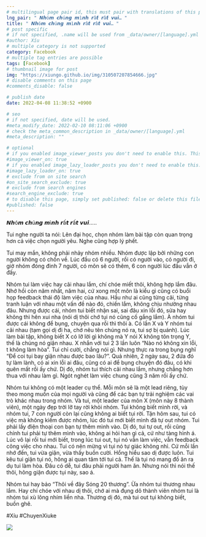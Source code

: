 ```yaml
---
# multilingual page pair id, this must pair with translations of this page. (This name must be unique)
lng_pair: " 𝙉𝙝ó𝙢 𝙘𝙝ú𝙣𝙜 𝙢ì𝙣𝙝 𝙧ấ𝙩 𝙧ấ𝙩 𝙫𝙪𝙞… "
title: " 𝙉𝙝ó𝙢 𝙘𝙝ú𝙣𝙜 𝙢ì𝙣𝙝 𝙧ấ𝙩 𝙧ấ𝙩 𝙫𝙪𝙞… "
# post specific
# if not specified, .name will be used from _data/owner/[language].yml
#author: Xíu
# multiple category is not supported
category: Facebook
# multiple tag entries are possible
tags: [Facebook]
# thumbnail image for post
img: "https://xiungo.github.io/img/310507207854666.jpg"
# disable comments on this page
#comments_disable: false

# publish date
date: 2022-04-08 11:38:52 +0900

# seo
# if not specified, date will be used.
#meta_modify_date: 2022-02-10 08:11:06 +0900
# check the meta_common_description in _data/owner/[language].yml
#meta_description: ""

# optional
# if you enabled image_viewer_posts you don't need to enable this. This is only if image_viewer_posts = false
#image_viewer_on: true
# if you enabled image_lazy_loader_posts you don't need to enable this. This is only if image_lazy_loader_posts = false
#image_lazy_loader_on: true
# exclude from on site search
#on_site_search_exclude: true
# exclude from search engines
#search_engine_exclude: true
# to disable this page, simply set published: false or delete this file
#published: false
---
```


<!-- outline-start -->

𝙉𝙝ó𝙢 𝙘𝙝ú𝙣𝙜 𝙢ì𝙣𝙝 𝙧ấ𝙩 𝙧ấ𝙩 𝙫𝙪𝙞…..

Tui nghe người ta nói: Lên đại học, chọn nhóm làm bài tập còn quan trọng hơn cả việc chọn người yêu. Nghe cũng hợp lý phết.

Tui may mắn, không phải nhảy nhóm nhiều. Nhóm được lập bởi những con người không có chốn về. Lúc đầu có 6 người, rồi có người vào, có người đi, giờ nhóm đóng đinh 7 người, có môn sẽ có thêm, 6 con người lúc đầu vẫn ở đấy.

Nhóm tui làm việc hay cãi nhau lắm, chí chóe miết thôi, không hợp lắm đâu. Nhớ hồi còn năm nhất, năm hai, cứ xong một môn là kiểu gì cũng có buổi họp feedback thái độ làm việc của nhau. Hầu như ai cũng từng cãi, từng tranh luận với nhau một vấn đề nào đó, chiến lắm, không chịu nhường nhau đâu. Nhưng được cái, nhóm tui biết nhận sai, sai đâu xin lỗi đó, sửa hay không thì hên xui nha (nói dị thôi chớ tụi nó cũng cố gắng lắm). À nhóm tui được cái không để bụng, chuyện qua rồi thì thôi à. Có lần X và Y nhóm tui cãi nhau (tạm gọi dị đi ha, chớ nêu tên chúng nó ra, tui sợ bị quánh). Lúc làm bài tập, không biết X có lỡ lời gì không mà Y nói X không tôn trọng Y, thế là chúng nó giận nhau. X nhắn với tui 2 3 lần luôn “Nào nó không xin lỗi, t không làm hòa”. Tui chỉ cười, chẳng nói gì. Nhưng thực ra trong bụng nghĩ “Để coi tụi bay giận nhau được bao lâu?”. Quả nhiên, 2 ngày sau, 2 đứa đó tự làm lành, có ai xin lỗi ai đâu, cũng có ai để bụng chuyện đó đâu, có khi quên mất rồi ấy chứ. Dị đó, nhóm tui thích cãi nhau lắm, nhưng chẳng hơn thua với nhau làm gì. Ngót nghét làm việc chung cũng 3 năm rồi ấy chứ.

Nhóm tui không có một leader cụ thể. Mỗi môn sẽ là một lead riêng, tùy theo mong muốn của mọi người và cũng để các bạn tự trải nghiệm các vai trò khác nhau trong nhóm. Và tui, một leader của môn X (môn này 8 thành viên), một ngày đẹp trời lỡ tay rời khỏi nhóm. Tui không biết mình rời, và nhóm tui, 7 con người còn lại cũng không ai biết tui rời. Tận hôm sau, tui có việc mà không kiếm được nhóm, lúc đó tui mới biết mình đã tự out nhóm. Tui phải lấy điện thoại con bạn tự thêm mình vào. Dị đó, tui tự out, rồi cũng chính tui phải tự thêm mình vào, không ai hỏi han gì cả, cứ như tàng hình á. Lúc vô lại rồi tui mới biết, trong lúc tui out, tụi nó vẫn làm việc, vẫn feedback công việc cho nhau. Tui có nên mừng vì tụi nó tự giác không nhỉ. Cứ mỗi lần nhớ đến, tui vừa giận, vừa thấy buồn cười. Hổng hiểu sao dị được luôn. Tui kêu tui giận tụi nó, hông ai quan tâm tới tui cả. Thế là tụi nó mang đồ ăn ra dụ tui làm hòa. Đâu có dễ, tui đâu phải người ham ăn. Nhưng nói thì nói thế thôi, hông giận được tụi này, sao á.

Nhóm tui hay bảo “Thôi về đây Sóng 20 thương”. Ừa nhóm tui thương nhau lắm. Hay chí chóe với nhau dị thôi, chớ ai mà đụng dô thành viên nhóm tui là nhóm tui xù lông nhím liền nha. Thương dị đó, mà tui out tụi không biết, buồn ghê.

#Xíu
#ChuyenXiuke

<!-- outline-end -->

<img src= "https://xiungo.github.io/img/310507207854666.jpg">
